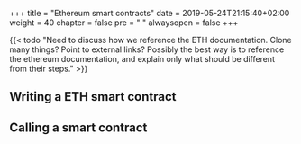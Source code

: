 +++
title = "Ethereum smart contracts"
date = 2019-05-24T21:15:40+02:00
weight = 40
chapter = false
pre = "<i class='fa ela-page'></i> "
alwaysopen = false
+++

{{< todo "Need to discuss how we reference the ETH documentation. Clone many things? Point to external links? Possibly the best way is to reference the ethereum documentation, and explain only what should be different from their steps." >}}

## Writing a ETH smart contract

## Calling a smart contract